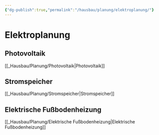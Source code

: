```yaml
---
{"dg-publish":true,"permalink":"/hausbau/planung/elektroplanung/"}
---
```


# Elektroplanung
## Photovoltaik
[[_Hausbau/Planung/Photovoltaik|Photovoltaik]]

## Stromspeicher
[[_Hausbau/Planung/Stromspeicher|Stromspeicher]]
## Elektrische Fußbodenheizung
[[_Hausbau/Planung/Elektrische Fußbodenheizung|Elektrische Fußbodenheizung]]

